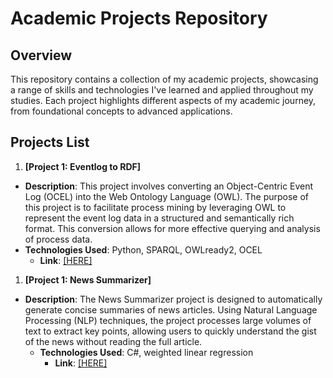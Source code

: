 # Academic Projects Repository

## Overview

This repository contains a collection of my academic projects, showcasing a range of skills and technologies I've learned and applied throughout my studies. Each project highlights different aspects of my academic journey, from foundational concepts to advanced applications.

## Projects List

1. **[Project 1: Eventlog to RDF]**
  - **Description**: This project involves converting an Object-Centric Event Log (OCEL) into the Web Ontology Language (OWL). The purpose of this project is to facilitate process mining by leveraging OWL to represent the event log data in a structured and semantically rich format. This conversion allows for more effective querying and analysis of process data.
   - **Technologies Used**: Python, SPARQL, OWLready2, OCEL
     - **Link**: [[HERE]](https://github.com/mahmoodsoltani/Academic-Projects/tree/master/Eventlog_to_RDF_Convertor)

1. **[Project 1: News Summarizer]**
 - **Description**: The News Summarizer project is designed to automatically generate concise summaries of news articles. Using Natural Language Processing (NLP) techniques, the project processes large volumes of text to extract key points, allowing users to quickly understand the gist of the news without reading the full article. 
   - **Technologies Used**: C#, weighted linear regression 
     - **Link**: [[HERE]](https://github.com/mahmoodsoltani/Academic-Projects/tree/master/Summarizer)

